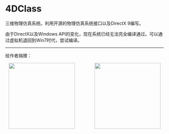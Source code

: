 # 4DClass

三维物理仿真系统。利用开源的物理仿真系统接口以及DirectX 9编写。

由于DirectX以及Windows API的变化，现在系统已经无法完全编译通过。可以通过虚拟机退回到Win7时代，尝试编译。

---

给作者捐赠：

<div align=center>
<img src="https://github.com/forestluo/AlgMain/blob/main/weixin.jpg" width="210px">&nbsp;&nbsp;&nbsp;&nbsp;&nbsp;&nbsp;&nbsp;&nbsp;&nbsp;&nbsp;&nbsp;&nbsp;&nbsp;&nbsp;&nbsp;&nbsp;<img src="https://github.com/forestluo/AlgMain/blob/main/zhifubao.jpg" width="210px">
</div>
